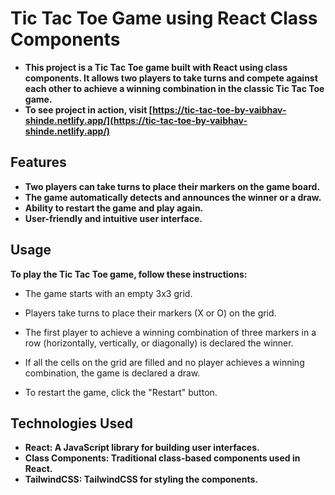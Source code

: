# Tic Tac Toe Game using React Class Components

- **This project is a Tic Tac Toe game built with React using class components. It allows two players to take turns and compete against each other to achieve a winning combination in the classic Tic Tac Toe game.**
- **To see project in action, visit [https://tic-tac-toe-by-vaibhav-shinde.netlify.app/](https://tic-tac-toe-by-vaibhav-shinde.netlify.app/)**

## Features

- **Two players can take turns to place their markers on the game board.**
- **The game automatically detects and announces the winner or a draw.**
- **Ability to restart the game and play again.**
- **User-friendly and intuitive user interface.**

## Usage

**To play the Tic Tac Toe game, follow these instructions:**

- The game starts with an empty 3x3 grid.

- Players take turns to place their markers (X or O) on the grid.

- The first player to achieve a winning combination of three markers in a row (horizontally, vertically, or diagonally) is declared the winner.

- If all the cells on the grid are filled and no player achieves a winning combination, the game is declared a draw.

- To restart the game, click the "Restart" button.

## Technologies Used

- **React: A JavaScript library for building user interfaces.**
- **Class Components: Traditional class-based components used in React.**
- **TailwindCSS: TailwindCSS for styling the components.**
